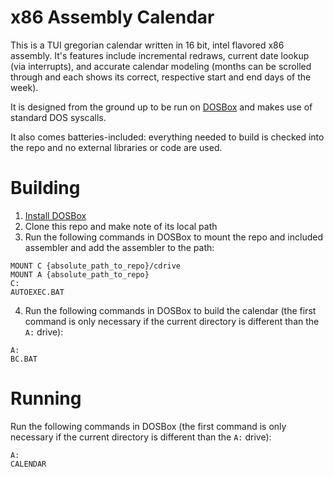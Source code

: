# x86 Assembly Calendar

This is a TUI gregorian calendar written in 16 bit, intel flavored x86 assembly. It's features include incremental redraws, current date lookup (via interrupts), and accurate calendar modeling (months can be scrolled through and each shows its correct, respective start and end days of the week).

It is designed from the ground up to be run on [DOSBox](https://www.dosbox.com/) and makes use of standard DOS syscalls.

It also comes batteries-included: everything needed to build is checked into the repo and no external libraries or code are used.

# Building

1. [Install DOSBox](https://www.dosbox.com/download.php?main=1)
2. Clone this repo and make note of its local path
3. Run the following commands in DOSBox to mount the repo and included assembler and add the assembler to the path:
```batchfile
MOUNT C {absolute_path_to_repo}/cdrive
MOUNT A {absolute_path_to_repo}
C:
AUTOEXEC.BAT
```
4. Run the following commands in DOSBox to build the calendar (the first command is only necessary if the current directory is different than the `A:` drive):
```batchfile
A:
BC.BAT
```

# Running

Run the following commands in DOSBox (the first command is only necessary if the current directory is different than the `A:` drive):

```batchfile
A:
CALENDAR
```
